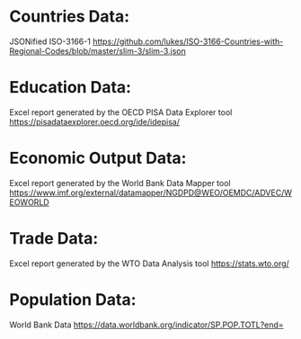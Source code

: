 # Countries Data:

JSONified ISO-3166-1
https://github.com/lukes/ISO-3166-Countries-with-Regional-Codes/blob/master/slim-3/slim-3.json

# Education Data:

Excel report generated by the OECD PISA Data Explorer tool
https://pisadataexplorer.oecd.org/ide/idepisa/

# Economic Output Data:

Excel report generated by the World Bank Data Mapper tool
https://www.imf.org/external/datamapper/NGDPD@WEO/OEMDC/ADVEC/WEOWORLD

# Trade Data:

Excel report generated by the WTO Data Analysis tool
https://stats.wto.org/

# Population Data:

World Bank Data
https://data.worldbank.org/indicator/SP.POP.TOTL?end=
